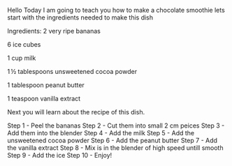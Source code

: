 Hello
Today I am going to teach you how to make a chocolate smoothie
lets start with the ingredients needed to make this dish

Ingredients:
2 very ripe bananas

6 ice cubes

1 cup milk

1 ½ tablespoons unsweetened cocoa powder

1 tablespoon peanut butter

1 teaspoon vanilla extract

Next you will learn about the recipe of this dish.

Step 1 - Peel the bananas
Step 2 - Cut them into small 2 cm peices
Step 3 - Add them into the blender
Step 4 - Add the milk
Step 5 - Add the unsweetened cocoa powder
Step 6 - Add the peanut butter
Step 7 - Add the vanilla extract
Step 8 - Mix is in the blender of high speed untill smooth
Step 9 - Add the ice
Step 10 - Enjoy!